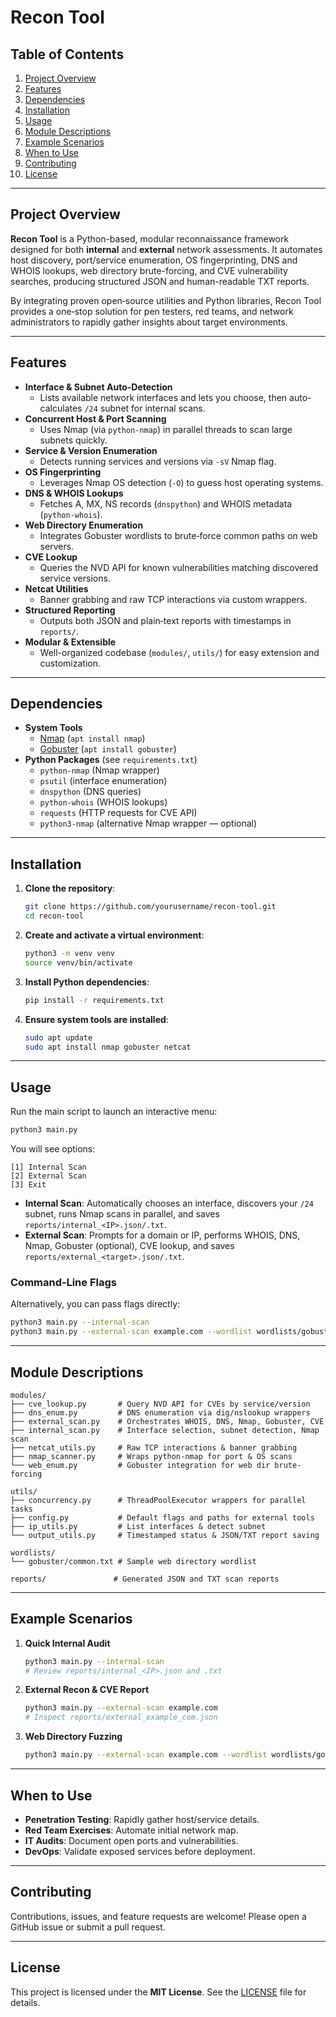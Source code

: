 # Recon Tool

## Table of Contents
1. [Project Overview](#project-overview)
2. [Features](#features)
3. [Dependencies](#dependencies)
4. [Installation](#installation)
5. [Usage](#usage)
6. [Module Descriptions](#module-descriptions)
7. [Example Scenarios](#example-scenarios)
8. [When to Use](#when-to-use)
9. [Contributing](#contributing)
10. [License](#license)

---

## Project Overview

**Recon Tool** is a Python-based, modular reconnaissance framework designed for both **internal** and **external** network assessments. It automates host discovery, port/service enumeration, OS fingerprinting, DNS and WHOIS lookups, web directory brute-forcing, and CVE vulnerability searches, producing structured JSON and human-readable TXT reports.

By integrating proven open‑source utilities and Python libraries, Recon Tool provides a one‑stop solution for pen testers, red teams, and network administrators to rapidly gather insights about target environments.

---

## Features

- **Interface & Subnet Auto-Detection**
  - Lists available network interfaces and lets you choose, then auto-calculates `/24` subnet for internal scans.
- **Concurrent Host & Port Scanning**
  - Uses Nmap (via `python-nmap`) in parallel threads to scan large subnets quickly.
- **Service & Version Enumeration**
  - Detects running services and versions via `-sV` Nmap flag.
- **OS Fingerprinting**
  - Leverages Nmap OS detection (`-O`) to guess host operating systems.
- **DNS & WHOIS Lookups**
  - Fetches A, MX, NS records (`dnspython`) and WHOIS metadata (`python-whois`).
- **Web Directory Enumeration**
  - Integrates Gobuster wordlists to brute‑force common paths on web servers.
- **CVE Lookup**
  - Queries the NVD API for known vulnerabilities matching discovered service versions.
- **Netcat Utilities**
  - Banner grabbing and raw TCP interactions via custom wrappers.
- **Structured Reporting**
  - Outputs both JSON and plain‑text reports with timestamps in `reports/`.
- **Modular & Extensible**
  - Well-organized codebase (`modules/`, `utils/`) for easy extension and customization.

---

## Dependencies

- **System Tools**
  - [Nmap](https://nmap.org/) (`apt install nmap`)
  - [Gobuster](https://github.com/OJ/gobuster) (`apt install gobuster`)
- **Python Packages** (see `requirements.txt`)
  - `python-nmap` (Nmap wrapper)
  - `psutil` (interface enumeration)
  - `dnspython` (DNS queries)
  - `python-whois` (WHOIS lookups)
  - `requests` (HTTP requests for CVE API)
  - `python3-nmap` (alternative Nmap wrapper — optional)

---

## Installation

1. **Clone the repository**:
   ```bash
   git clone https://github.com/yourusername/recon-tool.git
   cd recon-tool
   ```

2. **Create and activate a virtual environment**:
   ```bash
   python3 -m venv venv
   source venv/bin/activate
   ```

3. **Install Python dependencies**:
   ```bash
   pip install -r requirements.txt
   ```

4. **Ensure system tools are installed**:
   ```bash
   sudo apt update
   sudo apt install nmap gobuster netcat
   ```

---

## Usage

Run the main script to launch an interactive menu:
```bash
python3 main.py
```

You will see options:
```
[1] Internal Scan
[2] External Scan
[3] Exit
```

- **Internal Scan**: Automatically chooses an interface, discovers your `/24` subnet, runs Nmap scans in parallel, and saves `reports/internal_<IP>.json/.txt`.
- **External Scan**: Prompts for a domain or IP, performs WHOIS, DNS, Nmap, Gobuster (optional), CVE lookup, and saves `reports/external_<target>.json/.txt`.

### Command‑Line Flags
Alternatively, you can pass flags directly:
```bash
python3 main.py --internal-scan
python3 main.py --external-scan example.com --wordlist wordlists/gobuster/common.txt
```

---

## Module Descriptions

```
modules/
├── cve_lookup.py       # Query NVD API for CVEs by service/version
├── dns_enum.py         # DNS enumeration via dig/nslookup wrappers
├── external_scan.py    # Orchestrates WHOIS, DNS, Nmap, Gobuster, CVE
├── internal_scan.py    # Interface selection, subnet detection, Nmap scan
├── netcat_utils.py     # Raw TCP interactions & banner grabbing
├── nmap_scanner.py     # Wraps python-nmap for port & OS scans
└── web_enum.py         # Gobuster integration for web dir brute-forcing
```

```
utils/
├── concurrency.py      # ThreadPoolExecutor wrappers for parallel tasks
├── config.py           # Default flags and paths for external tools
├── ip_utils.py         # List interfaces & detect subnet
└── output_utils.py     # Timestamped status & JSON/TXT report saving
```

```
wordlists/
└── gobuster/common.txt # Sample web directory wordlist

reports/               # Generated JSON and TXT scan reports
```

---

## Example Scenarios

1. **Quick Internal Audit**
   ```bash
   python3 main.py --internal-scan
   # Review reports/internal_<IP>.json and .txt
   ```

2. **External Recon & CVE Report**
   ```bash
   python3 main.py --external-scan example.com
   # Inspect reports/external_example_com.json
   ```

3. **Web Directory Fuzzing**
   ```bash
   python3 main.py --external-scan example.com --wordlist wordlists/gobuster/big.txt
   ```

---

## When to Use

- **Penetration Testing**: Rapidly gather host/service details.
- **Red Team Exercises**: Automate initial network map.
- **IT Audits**: Document open ports and vulnerabilities.
- **DevOps**: Validate exposed services before deployment.

---

## Contributing

Contributions, issues, and feature requests are welcome! Please open a GitHub issue or submit a pull request.

---

## License

This project is licensed under the **MIT License**. See the [LICENSE](LICENSE) file for details.

